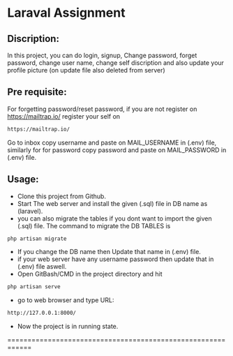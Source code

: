 # Laraval Assignment
## Discription:
In this project, you can do login, signup, Change password, forget password, 
change user name, change self discription and also update your profile picture (on update file also deleted from server)


## Pre requisite:
For forgetting password/reset password, if you are not register on https://mailtrap.io/ register your self on
```bash
https://mailtrap.io/
```
Go to inbox copy username and paste on MAIL_USERNAME in (.env) file, similarly for for password copy password and paste on MAIL_PASSWORD in (.env) file.

## Usage:
- Clone this project from Github.
- Start The web server and install the given (.sql) file in DB name as (laravel).
- you can also migrate the tables if you dont want to import the given (.sql) file. The command to migrate the DB TABLES is 
```bash
php artisan migrate
```
- If you change the DB name then Update that name in (.env) file. 
- if your web server have any username password then update that in (.env) file aswell.
- Open GitBash/CMD in the project directory and hit 
```bash
php artisan serve
```
- go to web browser and type URL:
```bash
http://127.0.0.1:8000/
```
- Now the project is in running state.

============================================================
